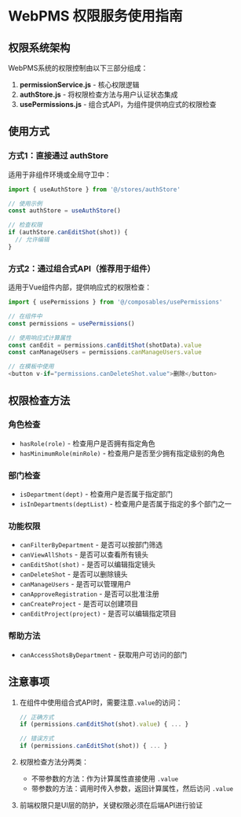# WebPMS 权限服务使用指南

## 权限系统架构

WebPMS系统的权限控制由以下三部分组成：

1. **permissionService.js** - 核心权限逻辑
2. **authStore.js** - 将权限检查方法与用户认证状态集成
3. **usePermissions.js** - 组合式API，为组件提供响应式的权限检查

## 使用方式

### 方式1：直接通过 authStore

适用于非组件环境或全局守卫中：

```js
import { useAuthStore } from '@/stores/authStore'

// 使用示例
const authStore = useAuthStore()

// 检查权限
if (authStore.canEditShot(shot)) {
  // 允许编辑
}
```

### 方式2：通过组合式API（推荐用于组件）

适用于Vue组件内部，提供响应式的权限检查：

```js
import { usePermissions } from '@/composables/usePermissions'

// 在组件中
const permissions = usePermissions()

// 使用响应式计算属性
const canEdit = permissions.canEditShot(shotData).value
const canManageUsers = permissions.canManageUsers.value

// 在模板中使用
<button v-if="permissions.canDeleteShot.value">删除</button>
```

## 权限检查方法

### 角色检查
- `hasRole(role)` - 检查用户是否拥有指定角色
- `hasMinimumRole(minRole)` - 检查用户是否至少拥有指定级别的角色

### 部门检查
- `isDepartment(dept)` - 检查用户是否属于指定部门
- `isInDepartments(deptList)` - 检查用户是否属于指定的多个部门之一

### 功能权限
- `canFilterByDepartment` - 是否可以按部门筛选
- `canViewAllShots` - 是否可以查看所有镜头
- `canEditShot(shot)` - 是否可以编辑指定镜头
- `canDeleteShot` - 是否可以删除镜头
- `canManageUsers` - 是否可以管理用户
- `canApproveRegistration` - 是否可以批准注册
- `canCreateProject` - 是否可以创建项目
- `canEditProject(project)` - 是否可以编辑指定项目

### 帮助方法
- `canAccessShotsByDepartment` - 获取用户可访问的部门

## 注意事项

1. 在组件中使用组合式API时，需要注意`.value`的访问：
   ```js
   // 正确方式
   if (permissions.canEditShot(shot).value) { ... }
   
   // 错误方式
   if (permissions.canEditShot(shot)) { ... }
   ```

2. 权限检查方法分两类：
   - 不带参数的方法：作为计算属性直接使用 `.value`
   - 带参数的方法：调用时传入参数，返回计算属性，然后访问 `.value`

3. 前端权限只是UI层的防护，关键权限必须在后端API进行验证 